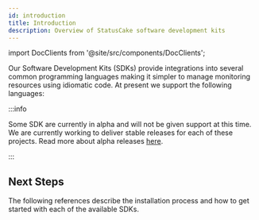 ```yaml
---
id: introduction
title: Introduction
description: Overview of StatusCake software development kits
---
```


import DocClients from '@site/src/components/DocClients';

Our Software Development Kits (SDKs) provide integrations into several common
programming languages making it simpler to manage monitoring resources using
idiomatic code. At present we support the following languages:

<DocClients />

:::info

Some SDK are currently in alpha and will not be given support at this time. We
are currently working to deliver stable releases for each of these projects.
Read more about alpha releases [here](/guides/sdks/alpha).

:::

## Next Steps

The following references describe the installation process and how to get
started with each of the available SDKs.
